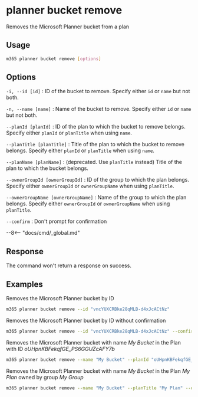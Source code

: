 # planner bucket remove

Removes the Microsoft Planner bucket from a plan

## Usage

```sh
m365 planner bucket remove [options]
```

## Options

`-i, --id [id]`
: ID of the bucket to remove. Specify either `id` or `name` but not both.

`-n, --name [name]`
: Name of the bucket to remove. Specify either `id` or `name` but not both.

`--planId [planId]`
: ID of the plan to which the bucket to remove belongs. Specify either `planId` or `planTitle` when using `name`.

`--planTitle [planTitle]`
: Title of the plan to which the bucket to remove belongs. Specify either `planId` or `planTitle` when using `name`.

`--planName [planName]`
: (deprecated. Use `planTitle` instead) Title of the plan to which the bucket belongs.

`--ownerGroupId [ownerGroupId]`
: ID of the group to which the plan belongs. Specify either `ownerGroupId` or `ownerGroupName` when using `planTitle`.

`--ownerGroupName [ownerGroupName]`
: Name of the group to which the plan belongs. Specify either `ownerGroupId` or `ownerGroupName` when using `planTitle`.

`--confirm`
: Don't prompt for confirmation

--8<-- "docs/cmd/_global.md"

## Response

The command won't return a response on success.

## Examples

Removes the Microsoft Planner bucket by ID

```sh
m365 planner bucket remove --id "vncYUXCRBke28qMLB-d4xJcACtNz"
```

Removes the Microsoft Planner bucket by ID without confirmation

```sh
m365 planner bucket remove --id "vncYUXCRBke28qMLB-d4xJcACtNz" --confirm
```

Removes the Microsoft Planner bucket with name _My Bucket_ in the Plan with ID _oUHpnKBFekqfGE_PS6GGUZcAFY7b_

```sh
m365 planner bucket remove --name "My Bucket" --planId "oUHpnKBFekqfGE_PS6GGUZcAFY7b"
```

Removes the Microsoft Planner bucket with name _My Bucket_ in the Plan _My Plan_ owned by group _My Group_

```sh
m365 planner bucket remove --name "My Bucket" --planTitle "My Plan" --ownerGroupName "My Group"
```
